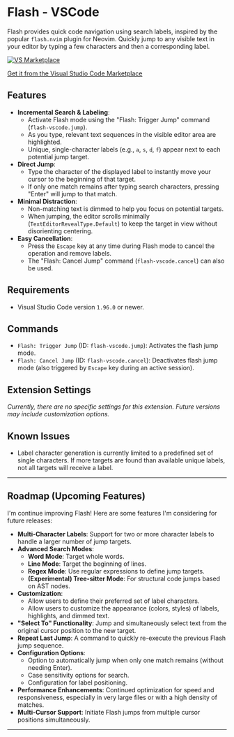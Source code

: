 # Flash - VSCode

Flash provides quick code navigation using search labels, inspired by the popular `flash.nvim` plugin for Neovim. Quickly jump to any visible text in your editor by typing a few characters and then a corresponding label.

[![VS Marketplace](https://img.shields.io/visual-studio-marketplace/v/dautroc.flash-vscode-dautroc?style=for-the-badge&label=VS%20Marketplace&logo=visualstudiocode)](https://marketplace.visualstudio.com/items?itemName=dautroc.flash-vscode-dautroc)

[Get it from the Visual Studio Code Marketplace](https://marketplace.visualstudio.com/items?itemName=dautroc.flash-vscode-dautroc)

## Features

*   **Incremental Search & Labeling**:
    *   Activate Flash mode using the "Flash: Trigger Jump" command (`flash-vscode.jump`).
    *   As you type, relevant text sequences in the visible editor area are highlighted.
    *   Unique, single-character labels (e.g., `a`, `s`, `d`, `f`) appear next to each potential jump target.
*   **Direct Jump**:
    *   Type the character of the displayed label to instantly move your cursor to the beginning of that target.
    *   If only one match remains after typing search characters, pressing "Enter" will jump to that match.
*   **Minimal Distraction**:
    *   Non-matching text is dimmed to help you focus on potential targets.
    *   When jumping, the editor scrolls minimally (`TextEditorRevealType.Default`) to keep the target in view without disorienting centering.
*   **Easy Cancellation**:
    *   Press the `Escape` key at any time during Flash mode to cancel the operation and remove labels.
    *   The "Flash: Cancel Jump" command (`flash-vscode.cancel`) can also be used.

## Requirements

*   Visual Studio Code version `1.96.0` or newer.

## Commands

*   `Flash: Trigger Jump` (ID: `flash-vscode.jump`): Activates the flash jump mode.
*   `Flash: Cancel Jump` (ID: `flash-vscode.cancel`): Deactivates flash jump mode (also triggered by `Escape` key during an active session).

## Extension Settings

*Currently, there are no specific settings for this extension. Future versions may include customization options.*

## Known Issues

*   Label character generation is currently limited to a predefined set of single characters. If more targets are found than available unique labels, not all targets will receive a label.

---

## Roadmap (Upcoming Features)

I'm continue improving Flash! Here are some features I'm considering for future releases:

*   **Multi-Character Labels**: Support for two or more character labels to handle a larger number of jump targets.
*   **Advanced Search Modes**:
    *   **Word Mode**: Target whole words.
    *   **Line Mode**: Target the beginning of lines.
    *   **Regex Mode**: Use regular expressions to define jump targets.
    *   **(Experimental) Tree-sitter Mode**: For structural code jumps based on AST nodes.
*   **Customization**:
    *   Allow users to define their preferred set of label characters.
    *   Allow users to customize the appearance (colors, styles) of labels, highlights, and dimmed text.
*   **"Select To" Functionality**: Jump and simultaneously select text from the original cursor position to the new target.
*   **Repeat Last Jump**: A command to quickly re-execute the previous Flash jump sequence.
*   **Configuration Options**:
    *   Option to automatically jump when only one match remains (without needing Enter).
    *   Case sensitivity options for search.
    *   Configuration for label positioning.
*   **Performance Enhancements**: Continued optimization for speed and responsiveness, especially in very large files or with a high density of matches.
*   **Multi-Cursor Support**: Initiate Flash jumps from multiple cursor positions simultaneously.

---